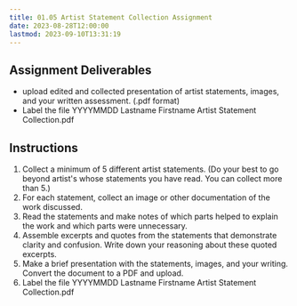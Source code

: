 ```yaml
---
title: 01.05 Artist Statement Collection Assignment
date: 2023-08-28T12:00:00
lastmod: 2023-09-10T13:31:19
---
```


## Assignment Deliverables

- upload edited and collected presentation of artist statements, images, and your written assessment. (.pdf format)
- Label the file YYYYMMDD Lastname Firstname Artist Statement Collection.pdf

## Instructions

1. Collect a minimum of 5 different artist statements. (Do your best to go beyond artist's whose statements you have read. You can collect more than 5.)
2. For each statement, collect an image or other documentation of the work discussed.
3. Read the statements and make notes of which parts helped to explain the work and which parts were unnecessary.
4. Assemble excerpts and quotes from the statements that demonstrate clarity and confusion. Write down your reasoning about these quoted excerpts.
5. Make a brief presentation with the statements, images, and your writing. Convert the document to a PDF and upload.
6. Label the file YYYYMMDD Lastname Firstname Artist Statement Collection.pdf
